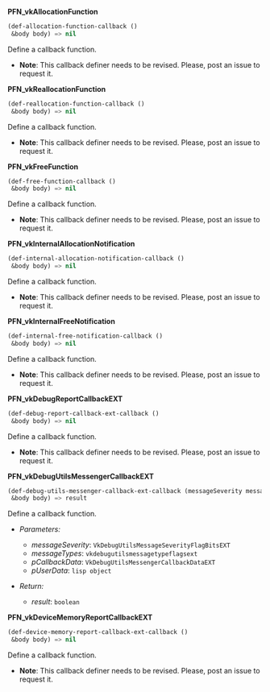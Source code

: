 **PFN_vkAllocationFunction**
```lisp
(def-allocation-function-callback ()
 &body body) => nil
```
Define a callback function.

* **Note**: This callback definer needs to be revised. Please, post an issue to request it.

**PFN_vkReallocationFunction**
```lisp
(def-reallocation-function-callback ()
 &body body) => nil
```
Define a callback function.

* **Note**: This callback definer needs to be revised. Please, post an issue to request it.

**PFN_vkFreeFunction**
```lisp
(def-free-function-callback ()
 &body body) => nil
```
Define a callback function.

* **Note**: This callback definer needs to be revised. Please, post an issue to request it.

**PFN_vkInternalAllocationNotification**
```lisp
(def-internal-allocation-notification-callback ()
 &body body) => nil
```
Define a callback function.

* **Note**: This callback definer needs to be revised. Please, post an issue to request it.

**PFN_vkInternalFreeNotification**
```lisp
(def-internal-free-notification-callback ()
 &body body) => nil
```
Define a callback function.

* **Note**: This callback definer needs to be revised. Please, post an issue to request it.

**PFN_vkDebugReportCallbackEXT**
```lisp
(def-debug-report-callback-ext-callback ()
 &body body) => nil
```
Define a callback function.

* **Note**: This callback definer needs to be revised. Please, post an issue to request it.

**PFN_vkDebugUtilsMessengerCallbackEXT**
```lisp
(def-debug-utils-messenger-callback-ext-callback (messageSeverity messageTypes pCallbackData pUserData)
 &body body) => result
```
Define a callback function.

* *Parameters:*
  * *messageSeverity*: `VkDebugUtilsMessageSeverityFlagBitsEXT`
  * *messageTypes*: `vkdebugutilsmessagetypeflagsext`
  * *pCallbackData*: `VkDebugUtilsMessengerCallbackDataEXT`
  * *pUserData*: `lisp object`

* *Return:*
  * *result*: `boolean`

**PFN_vkDeviceMemoryReportCallbackEXT**
```lisp
(def-device-memory-report-callback-ext-callback ()
 &body body) => nil
```
Define a callback function.

* **Note**: This callback definer needs to be revised. Please, post an issue to request it.

